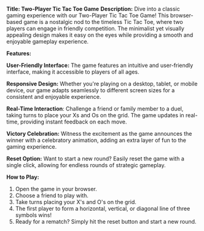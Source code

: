 **Title: Two-Player Tic Tac Toe Game**
**Description:**
Dive into a classic gaming experience with our Two-Player Tic Tac Toe Game! This browser-based game is a nostalgic nod to the timeless Tic Tac Toe, where two players can engage in friendly competition. The minimalist yet visually appealing design makes it easy on the eyes while providing a smooth and enjoyable gameplay experience.

**Features:**

**User-Friendly Interface:** The game features an intuitive and user-friendly interface, making it accessible to players of all ages.

**Responsive Design:** Whether you're playing on a desktop, tablet, or mobile device, our game adapts seamlessly to different screen sizes for a consistent and enjoyable experience.

**Real-Time Interaction**: Challenge a friend or family member to a duel, taking turns to place your Xs and Os on the grid. The game updates in real-time, providing instant feedback on each move.

**Victory Celebration:** Witness the excitement as the game announces the winner with a celebratory animation, adding an extra layer of fun to the gaming experience.

**Reset Option:** Want to start a new round? Easily reset the game with a single click, allowing for endless rounds of strategic gameplay.

**How to Play:**

1. Open the game in your browser.
2. Choose a friend to play with.
3. Take turns placing your X's and O's on the grid.
4. The first player to form a horizontal, vertical, or diagonal line of three symbols wins!
5. Ready for a rematch? Simply hit the reset button and start a new round.
